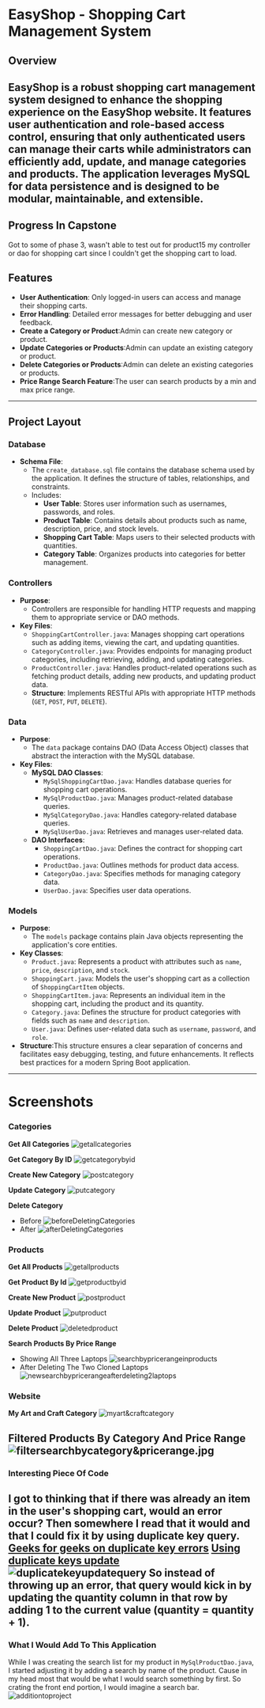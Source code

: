 # EasyShop - Shopping Cart Management System

## Overview
EasyShop is a robust shopping cart management system designed to enhance the shopping experience on the EasyShop website. It features user authentication and role-based access control, ensuring that only authenticated users can manage their carts while administrators can efficiently add, update, and manage categories and products. The application leverages MySQL for data persistence and is designed to be modular, maintainable, and extensible.
---
## Progress In Capstone
Got to some of phase 3, wasn't able to test out for product15 my controller or dao for shopping cart since I couldn't get the shopping cart to load.  

## Features

- **User Authentication**: Only logged-in users can access and manage their shopping carts.
- **Error Handling**: Detailed error messages for better debugging and user feedback.
- **Create a Category or Product**:Admin can create new category or product.
- **Update Categories or Products**:Admin can update an existing category or product.
- **Delete Categories or Products**:Admin can delete an existing categories or products.
- **Price Range Search Feature**:The user can search products by a min and max price range.
---
## Project Layout
### Database
- **Schema File**:
    - The `create_database.sql` file contains the database schema used by the application. It defines the structure of tables, relationships, and constraints.
    - Includes:
        - **User Table**: Stores user information such as usernames, passwords, and roles.
        - **Product Table**: Contains details about products such as name, description, price, and stock levels.
        - **Shopping Cart Table**: Maps users to their selected products with quantities.
        - **Category Table**: Organizes products into categories for better management.

### Controllers
- **Purpose**:
    - Controllers are responsible for handling HTTP requests and mapping them to appropriate service or DAO methods.
- **Key Files**:
    - `ShoppingCartController.java`: Manages shopping cart operations such as adding items, viewing the cart, and updating quantities.
    - `CategoryController.java`: Provides endpoints for managing product categories, including retrieving, adding, and updating categories.
    - `ProductController.java`: Handles product-related operations such as fetching product details, adding new products, and updating product data.
  - **Structure**: Implements RESTful APIs with appropriate HTTP methods (`GET`, `POST`, `PUT`, `DELETE`).

### Data
- **Purpose**:
    - The `data` package contains DAO (Data Access Object) classes that abstract the interaction with the MySQL database.
- **Key Files**:
    - **MySQL DAO Classes**:
        - `MySqlShoppingCartDao.java`: Handles database queries for shopping cart operations.
        - `MySqlProductDao.java`: Manages product-related database queries.
        - `MySqlCategoryDao.java`: Handles category-related database queries.
        - `MySqlUserDao.java`: Retrieves and manages user-related data.
    - **DAO Interfaces**:
        - `ShoppingCartDao.java`: Defines the contract for shopping cart operations.
        - `ProductDao.java`: Outlines methods for product data access.
        - `CategoryDao.java`: Specifies methods for managing category data.
        - `UserDao.java`: Specifies user data operations.

### Models
- **Purpose**:
    - The `models` package contains plain Java objects representing the application's core entities.
- **Key Classes**:
    - `Product.java`: Represents a product with attributes such as `name`, `price`, `description`, and `stock`.
    - `ShoppingCart.java`: Models the user's shopping cart as a collection of `ShoppingCartItem` objects.
    - `ShoppingCartItem.java`: Represents an individual item in the shopping cart, including the product and its quantity.
    - `Category.java`: Defines the structure for product categories with fields such as `name` and `description`.
    - `User.java`: Defines user-related data such as `username`, `password`, and `role`.
- **Structure**:This structure ensures a clear separation of concerns and facilitates easy debugging, testing, and future enhancements. It reflects best practices for a modern Spring Boot application.
---
# Screenshots

### Categories
**Get All Categories**
![getallcategories](images%2Fgetallcategories.jpg)

**Get Category By ID**
![getcategorybyid](images%2Fgetcategorybyid.jpg)

**Create New Category**
![postcategory](images%2Fpostcategory.jpg)

**Update Category**
![putcategory](images%2Fputcategory.jpg)

**Delete Category**
- Before
![beforeDeletingCategories](images%2FbeforeDeletingCategories.jpg)
- After
![afterDeletingCategories](images%2FafterDeletingCategories.jpg)

### Products
**Get All Products**
![getallproducts](images%2Fgetallproducts.jpg)

**Get Product By Id** 
![getproductbyid](images%2Fgetproductbyid.jpg)

**Create New Product**
![postproduct](images%2Fpostproduct.jpg)

**Update Product**
![putproduct](images%2FafterUpdatingProduct94.jpg)

**Delete Product**
![deletedproduct](images%2Fdeletedproduct94.jpg)

**Search Products By Price Range**
- Showing All Three Laptops
![searchbypricerangeinproducts](images%2Fsearchbypricerangeinproducts.jpg)
-  After Deleting The Two Cloned Laptops
![newsearchbypricerangeafterdeleting2laptops](images%2Fnewsearchbypricerangeafterdeleting2laptops.jpg)

### Website
**My Art and Craft Category**
![myart&craftcategory](images%2Fmyart%26craftcategory.jpg)

**Filtered Products By Category And Price Range**
![filtersearchbycategory&pricerange.jpg](images%2Ffiltersearchbycategory%26pricerange.jpg)
---
### Interesting Piece Of Code
I got to thinking that if there was already an item in the user's shopping cart, would an error occur? Then somewhere I read that it would and that I could fix it by using duplicate key query.
[Geeks for geeks on duplicate key errors](https://www.geeksforgeeks.org/how-to-handle-duplicate-key-violations-in-jdbc/)
[Using duplicate keys update](https://stackoverflow.com/questions/73557454/performatic-insert-into-database-to-catch-duplicate-key-error)
![duplicatekeyupdatequery](images%2Fduplicatekeyupdatequery.jpg)
So instead of throwing up an error, that query would kick in by updating the quantity column in that row by adding 1 to the current value (quantity = quantity + 1).
---

### What I Would Add To This Application
While I was creating the search list for my product in `MySqlProductDao.java`, I started adjusting it by adding a search by name of the product. Cause in my head most that would be what I would search something by first. So crating the front end portion, I would imagine a search bar. 
![additiontoproject](images%2Fadditiontoproject.jpg)

